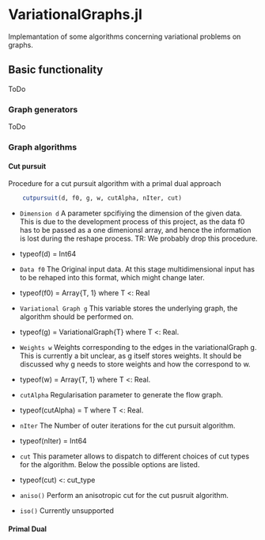 # VariationalGraphs.jl
Implemantation of some algorithms concerning variational problems on graphs.

## Basic functionality
ToDo

### Graph generators
ToDo
### Graph algorithms
#### Cut pursuit
Procedure for a cut pursuit algorithm with a primal dual approach
```jl
    cutpursuit(d, f0, g, w, cutAlpha, nIter, cut)
```
* `Dimension d`
A parameter spcifiying the dimension of the given data. This is due to the 
development process of this project, as the data f0 has to be passed as a 
one dimenionsl array, and hence the information is lost during the reshape 
process. TR: We probably drop this procedure.
- typeof(d) = Int64

* `Data f0`
The Original input data. At this stage 
multidimensional input has to be rehaped into this format, which might change 
later.
- typeof(f0) = Array{T, 1} where T <: Real

* `Variational Graph g`
This variable stores the underlying graph, the algorithm should be 
performed on. 
- typeof(g) = VariationalGraph{T} where T <: Real.

* `Weights w`
Weights corresponding to the edges in the variationalGraph g. This is 
currently a bit unclear, as g itself stores weights. It should be 
discussed why g needs to store weights and how the correspond to w.
- typeof(w) = Array{T, 1} where T <: Real.

* `cutAlpha`
Regularisation parameter to generate the flow graph. 
- typeof(cutAlpha) = T where T <: Real. 

* `nIter`
The Number of outer iterations for the cut pursuit algorithm.
- typeof(nIter) = Int64

* `cut`
This parameter allows to dispatch to different choices of cut types for 
the algorithm. Below the possible options are listed.
- typeof(cut) <: cut_type

* `aniso()`
Perform an anisotropic cut for the cut pusruit algorithm.

* `iso()`
Currently unsupported

#### Primal Dual
